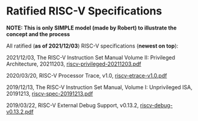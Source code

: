 # Ratified RISC-V Specifications

**NOTE: This is only SIMPLE model (made by Robert) to illustrate the concept and the process**

All ratified (**as of 2021/12/03**) RISC-V specifications (**newest on top**):

2021/12/03, The RISC-V Instruction Set Manual Volume II: Privileged Architecture, 20211203, [riscv-privileged-20211203.pdf](./riscv-privileged-20211203.pdf)

2020/03/20, RISC-V Processor Trace, v1.0, [riscv-etrace-v1.0.pdf](./riscv-etrace-v1.0.pdf)

2019/12/13, The RISC-V Instruction Set Manual, Volume I: Unprivileged ISA, 20191213, [riscv-spec-20191213.pdf](./riscv-spec-20191213.pdf)

2019/03/22, RISC-V External Debug Support, v0.13.2, [riscv-debug-v0.13.2.pdf](./riscv-debug-v0.13.2.pdf)

